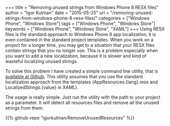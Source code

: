 +++
title = "Removing unused strings from Windows Phone 8 RESX files"
author = "Igor Kulman"
date = "2015-05-25"
url = "/removing-unused-strings-from-windows-phone-8-resx-files/"
categories = ["Windows Phone", "Windows Store"]
tags = ["Windows Phone", "Windows Store"]
keywords = ["Windows Phone", "Windows Store", "XAML"]
+++
Using RESX files is the standard approach to Windows Phone 8 app localization, it is even contained in the standard project templates. When you work on a project for a longer time, you may get to a situation that your RESX files contain strings that you no longer use. This is a problem especially when you want to add a new localization, because it is slower and kind of wasteful localizing unused strings.

To solve this problem I have created a simple command line utility, that is [available at Github][1]. This utility assumes that you use the standard localization approach from the templates (AppResources.{lang}.resx and LocalizedStrings.{value} in XAML).

<!--more-->

The usage is really simple. Just run the utility with the path to your project as a parameter. It will detect all resources files and remove all the unused strings from them.

 [1]: https://github.com/igorkulman/RemoveUnusedResources

{{% github-repo "igorkulman/RemoveUnusedResources" %}}
